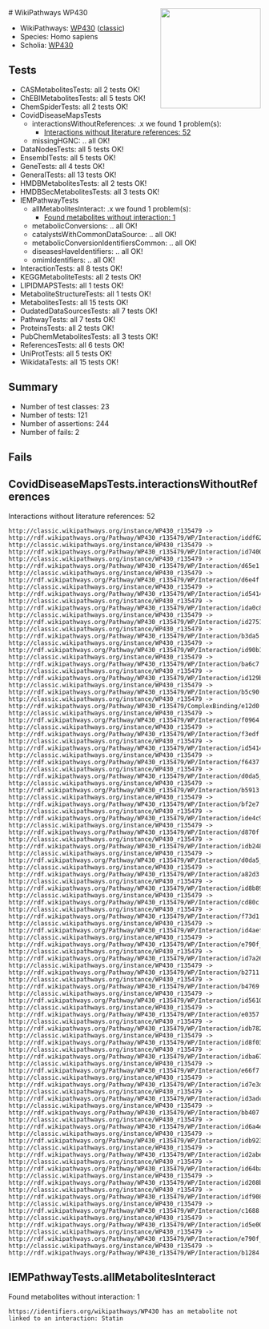<img style="float: right; width: 200px" src="https://cms-assets.nporadio.nl/npo3fm/NPO-Serious-Request-Logo-Groen-Ik-Steun-RGB.png" />
# WikiPathways WP430

* WikiPathways: [WP430](https://wikipathways.org/pathways/WP430) ([classic](https://classic.wikipathways.org/instance/WP430))
* Species: Homo sapiens
* Scholia: [WP430](https://scholia.toolforge.org/wikipathways/WP430)
## Tests
* CASMetabolitesTests: all 2 tests OK!
* ChEBIMetabolitesTests: all 5 tests OK!
* ChemSpiderTests: all 2 tests OK!
* CovidDiseaseMapsTests
    * interactionsWithoutReferences: .x we found 1 problem(s):
        * [Interactions without literature references: 52](#9701cd5f)
    * missingHGNC: .. all OK!
* DataNodesTests: all 5 tests OK!
* EnsemblTests: all 5 tests OK!
* GeneTests: all 4 tests OK!
* GeneralTests: all 13 tests OK!
* HMDBMetabolitesTests: all 2 tests OK!
* HMDBSecMetabolitesTests: all 3 tests OK!
* IEMPathwayTests
    * allMetabolitesInteract: .x we found 1 problem(s):
        * [Found metabolites without interaction: 1](#2bc2e7ec)
    * metabolicConversions: .. all OK!
    * catalystsWithCommonDataSource: .. all OK!
    * metabolicConversionIdentifiersCommon: .. all OK!
    * diseasesHaveIdentifiers: .. all OK!
    * omimIdentifiers: .. all OK!
* InteractionTests: all 8 tests OK!
* KEGGMetaboliteTests: all 2 tests OK!
* LIPIDMAPSTests: all 1 tests OK!
* MetaboliteStructureTests: all 1 tests OK!
* MetabolitesTests: all 15 tests OK!
* OudatedDataSourcesTests: all 7 tests OK!
* PathwayTests: all 7 tests OK!
* ProteinsTests: all 2 tests OK!
* PubChemMetabolitesTests: all 3 tests OK!
* ReferencesTests: all 6 tests OK!
* UniProtTests: all 5 tests OK!
* WikidataTests: all 15 tests OK!


## Summary

* Number of test classes: 23
* Number of tests: 121
* Number of assertions: 244
* Number of fails: 2

## Fails

<a name="9701cd5f" />

## CovidDiseaseMapsTests.interactionsWithoutReferences

Interactions without literature references: 52
```
http://classic.wikipathways.org/instance/WP430_r135479 -> http://rdf.wikipathways.org/Pathway/WP430_r135479/WP/Interaction/iddf620e37
http://classic.wikipathways.org/instance/WP430_r135479 -> http://rdf.wikipathways.org/Pathway/WP430_r135479/WP/Interaction/id740045bc
http://classic.wikipathways.org/instance/WP430_r135479 -> http://rdf.wikipathways.org/Pathway/WP430_r135479/WP/Interaction/d65e1
http://classic.wikipathways.org/instance/WP430_r135479 -> http://rdf.wikipathways.org/Pathway/WP430_r135479/WP/Interaction/d6e4f
http://classic.wikipathways.org/instance/WP430_r135479 -> http://rdf.wikipathways.org/Pathway/WP430_r135479/WP/Interaction/id54146f13_1
http://classic.wikipathways.org/instance/WP430_r135479 -> http://rdf.wikipathways.org/Pathway/WP430_r135479/WP/Interaction/ida0c8b2c0
http://classic.wikipathways.org/instance/WP430_r135479 -> http://rdf.wikipathways.org/Pathway/WP430_r135479/WP/Interaction/id27510544
http://classic.wikipathways.org/instance/WP430_r135479 -> http://rdf.wikipathways.org/Pathway/WP430_r135479/WP/Interaction/b3da5
http://classic.wikipathways.org/instance/WP430_r135479 -> http://rdf.wikipathways.org/Pathway/WP430_r135479/WP/Interaction/id90b15276
http://classic.wikipathways.org/instance/WP430_r135479 -> http://rdf.wikipathways.org/Pathway/WP430_r135479/WP/Interaction/ba6c7
http://classic.wikipathways.org/instance/WP430_r135479 -> http://rdf.wikipathways.org/Pathway/WP430_r135479/WP/Interaction/id129bdce0
http://classic.wikipathways.org/instance/WP430_r135479 -> http://rdf.wikipathways.org/Pathway/WP430_r135479/WP/Interaction/b5c90
http://classic.wikipathways.org/instance/WP430_r135479 -> http://rdf.wikipathways.org/Pathway/WP430_r135479/ComplexBinding/e12d0
http://classic.wikipathways.org/instance/WP430_r135479 -> http://rdf.wikipathways.org/Pathway/WP430_r135479/WP/Interaction/f0964
http://classic.wikipathways.org/instance/WP430_r135479 -> http://rdf.wikipathways.org/Pathway/WP430_r135479/WP/Interaction/f3edf
http://classic.wikipathways.org/instance/WP430_r135479 -> http://rdf.wikipathways.org/Pathway/WP430_r135479/WP/Interaction/id54146f13_2
http://classic.wikipathways.org/instance/WP430_r135479 -> http://rdf.wikipathways.org/Pathway/WP430_r135479/WP/Interaction/f6437
http://classic.wikipathways.org/instance/WP430_r135479 -> http://rdf.wikipathways.org/Pathway/WP430_r135479/WP/Interaction/d0da5_2
http://classic.wikipathways.org/instance/WP430_r135479 -> http://rdf.wikipathways.org/Pathway/WP430_r135479/WP/Interaction/b5913
http://classic.wikipathways.org/instance/WP430_r135479 -> http://rdf.wikipathways.org/Pathway/WP430_r135479/WP/Interaction/bf2e7
http://classic.wikipathways.org/instance/WP430_r135479 -> http://rdf.wikipathways.org/Pathway/WP430_r135479/WP/Interaction/ide4c980d3
http://classic.wikipathways.org/instance/WP430_r135479 -> http://rdf.wikipathways.org/Pathway/WP430_r135479/WP/Interaction/d870f
http://classic.wikipathways.org/instance/WP430_r135479 -> http://rdf.wikipathways.org/Pathway/WP430_r135479/WP/Interaction/idb248dd5c
http://classic.wikipathways.org/instance/WP430_r135479 -> http://rdf.wikipathways.org/Pathway/WP430_r135479/WP/Interaction/d0da5_1
http://classic.wikipathways.org/instance/WP430_r135479 -> http://rdf.wikipathways.org/Pathway/WP430_r135479/WP/Interaction/a82d3
http://classic.wikipathways.org/instance/WP430_r135479 -> http://rdf.wikipathways.org/Pathway/WP430_r135479/WP/Interaction/id8b89268e
http://classic.wikipathways.org/instance/WP430_r135479 -> http://rdf.wikipathways.org/Pathway/WP430_r135479/WP/Interaction/cd80c
http://classic.wikipathways.org/instance/WP430_r135479 -> http://rdf.wikipathways.org/Pathway/WP430_r135479/WP/Interaction/f73d1
http://classic.wikipathways.org/instance/WP430_r135479 -> http://rdf.wikipathways.org/Pathway/WP430_r135479/WP/Interaction/id4aefea78
http://classic.wikipathways.org/instance/WP430_r135479 -> http://rdf.wikipathways.org/Pathway/WP430_r135479/WP/Interaction/e790f_1
http://classic.wikipathways.org/instance/WP430_r135479 -> http://rdf.wikipathways.org/Pathway/WP430_r135479/WP/Interaction/id7a2680f1
http://classic.wikipathways.org/instance/WP430_r135479 -> http://rdf.wikipathways.org/Pathway/WP430_r135479/WP/Interaction/b2711
http://classic.wikipathways.org/instance/WP430_r135479 -> http://rdf.wikipathways.org/Pathway/WP430_r135479/WP/Interaction/b4769
http://classic.wikipathways.org/instance/WP430_r135479 -> http://rdf.wikipathways.org/Pathway/WP430_r135479/WP/Interaction/id561097a3
http://classic.wikipathways.org/instance/WP430_r135479 -> http://rdf.wikipathways.org/Pathway/WP430_r135479/WP/Interaction/e0357
http://classic.wikipathways.org/instance/WP430_r135479 -> http://rdf.wikipathways.org/Pathway/WP430_r135479/WP/Interaction/idb782318c
http://classic.wikipathways.org/instance/WP430_r135479 -> http://rdf.wikipathways.org/Pathway/WP430_r135479/WP/Interaction/id8f039aff
http://classic.wikipathways.org/instance/WP430_r135479 -> http://rdf.wikipathways.org/Pathway/WP430_r135479/WP/Interaction/idba67fe43
http://classic.wikipathways.org/instance/WP430_r135479 -> http://rdf.wikipathways.org/Pathway/WP430_r135479/WP/Interaction/e66f7
http://classic.wikipathways.org/instance/WP430_r135479 -> http://rdf.wikipathways.org/Pathway/WP430_r135479/WP/Interaction/id7e3de2b
http://classic.wikipathways.org/instance/WP430_r135479 -> http://rdf.wikipathways.org/Pathway/WP430_r135479/WP/Interaction/id3adcd55e
http://classic.wikipathways.org/instance/WP430_r135479 -> http://rdf.wikipathways.org/Pathway/WP430_r135479/WP/Interaction/bb407
http://classic.wikipathways.org/instance/WP430_r135479 -> http://rdf.wikipathways.org/Pathway/WP430_r135479/WP/Interaction/id6a4e25b5
http://classic.wikipathways.org/instance/WP430_r135479 -> http://rdf.wikipathways.org/Pathway/WP430_r135479/WP/Interaction/idb92332b0
http://classic.wikipathways.org/instance/WP430_r135479 -> http://rdf.wikipathways.org/Pathway/WP430_r135479/WP/Interaction/id2abec5f6
http://classic.wikipathways.org/instance/WP430_r135479 -> http://rdf.wikipathways.org/Pathway/WP430_r135479/WP/Interaction/id64bad4e5
http://classic.wikipathways.org/instance/WP430_r135479 -> http://rdf.wikipathways.org/Pathway/WP430_r135479/WP/Interaction/id208b4fc4
http://classic.wikipathways.org/instance/WP430_r135479 -> http://rdf.wikipathways.org/Pathway/WP430_r135479/WP/Interaction/idf908f4d0
http://classic.wikipathways.org/instance/WP430_r135479 -> http://rdf.wikipathways.org/Pathway/WP430_r135479/WP/Interaction/c1688
http://classic.wikipathways.org/instance/WP430_r135479 -> http://rdf.wikipathways.org/Pathway/WP430_r135479/WP/Interaction/id5e009fa2
http://classic.wikipathways.org/instance/WP430_r135479 -> http://rdf.wikipathways.org/Pathway/WP430_r135479/WP/Interaction/e790f_2
http://classic.wikipathways.org/instance/WP430_r135479 -> http://rdf.wikipathways.org/Pathway/WP430_r135479/WP/Interaction/b1284
```

<a name="2bc2e7ec" />

## IEMPathwayTests.allMetabolitesInteract

Found metabolites without interaction: 1
```
https://identifiers.org/wikipathways/WP430 has an metabolite not linked to an interaction: Statin
```

